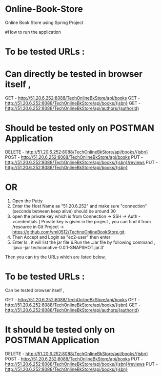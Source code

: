 # Online-Book-Store
Online Book Store using Spring Project


#How to run the application 


# To be tested URLs :

# Can directly be tested in browser itself ,
 
 GET -   	http://51.20.6.252:8088/TechOnlineBkStore/api/books
 GET -   	http://51.20.6.252:8088/TechOnlineBkStore/api/books/{isbn}
 GET -	 	http://51.20.6.252:8088/TechOnlineBkStore/api/authors/{authorId}
 
# Should be tested only on POSTMAN Application 
 
 DELETE  -  http://51.20.6.252:8088/TechOnlineBkStore/api/books/{isbn}
 POST -		http://51.20.6.252:8088/TechOnlineBkStore/api/books
 PUT -		http://51.20.6.252:8088/TechOnlineBkStore/api/books/{isbn}/reviews
 PUT  -		http://51.20.6.252:8088/TechOnlineBkStore/api/books/{isbn}


# OR 
 
 

1. Open the Putty 
2. Enter the Host Name as "51.20.6.252" and make sure "connection"(seconds between keep alive)
   should be around 30
3. open the private key which is from Connection -> SSH -> Auth ->credentials ( Private key is given in the project , you can find it from /resource  in Git Project -> https://github.com/vml0512/TechnoOnlineBookStore.git.
4. Then Accept and Login as "ec2-user" then enter
5. Enter ls , it will list the jar file 
6.Run the .Jar file by following command , 'java -jar techconative-0.0.1-SNAPSHOT.jar.3'


Then you can try the URLs which are listed below,

# To be tested URLs :

Can be tested browser itself ,
 
 GET -   	http://51.20.6.252:8088/TechOnlineBkStore/api/books
 GET -   	http://51.20.6.252:8088/TechOnlineBkStore/api/books/{isbn}
 GET -	 	http://51.20.6.252:8088/TechOnlineBkStore/api/authors/{authorId}
 
# It should be tested only on POSTMAN Application 
 
 DELETE  -  http://51.20.6.252:8088/TechOnlineBkStore/api/books/{isbn}
 POST -		http://51.20.6.252:8088/TechOnlineBkStore/api/books
 PUT -		http://51.20.6.252:8088/TechOnlineBkStore/api/books/{isbn}/reviews
 PUT  -		http://51.20.6.252:8088/TechOnlineBkStore/api/books/{isbn}